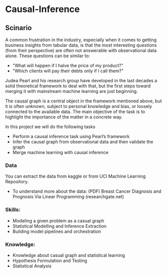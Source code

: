 # Causal-Inference

## Scinario 
A common frustration in the industry, especially when it comes to getting business insights from tabular data, is that the most interesting questions (from their perspective) are often not answerable with observational data alone. These questions can be similar to:
- "What will happen if I halve the price of my product?"
- "Which clients will pay their debts only if I call them?"

Judea Pearl and his research group have developed in the last decades a solid theoretical framework to deal with that, but the first steps toward merging it with mainstream machine learning are just beginning. 

The causal graph is a central object in the framework mentioned above, but it is often unknown, subject to personal knowledge and bias, or loosely connected to the available data. The main objective of the task is to highlight the importance of the matter in a concrete way.

In this project we will do the following tasks 
- Perform a causal inference task using Pearl’s framework
- Infer the causal graph from observational data and then validate the graph
- Merge machine learning with causal inference

### Data 
You can extract the data from kaggle or from UCI Machine Learning Repository. 
- To understand more about the data: (PDF) Breast Cancer Diagnosis and Prognosis Via Linear Programming (researchgate.net)


### Skills: 
- Modeling a given problem as a casual graph
- Statistical Modelling and Inference Extraction
- Building model pipelines and orchestration


### Knowledge:
- Knowledge about casual graph and statistical learning
- Hypothesis Formulation and Testing 
- Statistical Analysis




